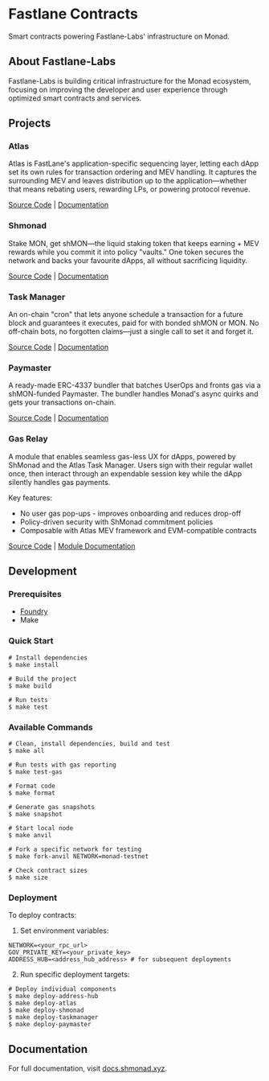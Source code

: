 # Fastlane Contracts

Smart contracts powering Fastlane-Labs' infrastructure on Monad.

## About Fastlane-Labs

Fastlane-Labs is building critical infrastructure for the Monad ecosystem, focusing on improving the developer and user experience through optimized smart contracts and services.

## Projects

### Atlas

Atlas is FastLane's application-specific sequencing layer, letting each dApp set its own rules for transaction ordering and MEV handling. It captures the surrounding MEV and leaves distribution up to the application—whether that means rebating users, rewarding LPs, or powering protocol revenue.

[Source Code](./src/atlas) | [Documentation](https://docs.shmonad.xyz/products/monad-atlas/overview/)

### Shmonad

Stake MON, get shMON—the liquid staking token that keeps earning + MEV rewards while you commit it into policy "vaults." One token secures the network and backs your favourite dApps, all without sacrificing liquidity.

[Source Code](./src/shmonad) | [Documentation](https://docs.shmonad.xyz/products/shmonad/overview/)

### Task Manager

An on-chain "cron" that lets anyone schedule a transaction for a future block and guarantees it executes, paid for with bonded shMON or MON. No off-chain bots, no forgotten claims—just a single call to set it and forget it.

[Source Code](./src/task-manager) | [Documentation](https://docs.shmonad.xyz/products/task-manager/overview/)

### Paymaster

A ready-made ERC-4337 bundler that batches UserOps and fronts gas via a shMON-funded Paymaster. The bundler handles Monad's async quirks and gets your transactions on-chain.

[Source Code](./src/paymaster) | [Documentation](https://docs.shmonad.xyz/products/shbundler-4337/paymaster/)

### Gas Relay

A module that enables seamless gas-less UX for dApps, powered by ShMonad and the Atlas Task Manager. Users sign with their regular wallet once, then interact through an expendable session key while the dApp silently handles gas payments.

Key features:
- No user gas pop-ups - improves onboarding and reduces drop-off
- Policy-driven security with ShMonad commitment policies
- Composable with Atlas MEV framework and EVM-compatible contracts

[Source Code](./src/common/relay) | [Module Documentation](./src/common/relay/README.md)

## Development

### Prerequisites

- [Foundry](https://book.getfoundry.sh/getting-started/installation)
- Make

### Quick Start

```shell
# Install dependencies
$ make install

# Build the project
$ make build

# Run tests
$ make test
```

### Available Commands

```shell
# Clean, install dependencies, build and test
$ make all

# Run tests with gas reporting
$ make test-gas

# Format code
$ make format

# Generate gas snapshots
$ make snapshot

# Start local node
$ make anvil

# Fork a specific network for testing
$ make fork-anvil NETWORK=monad-testnet

# Check contract sizes
$ make size
```

### Deployment

To deploy contracts:

1. Set environment variables:
```shell
NETWORK=<your_rpc_url>
GOV_PRIVATE_KEY=<your_private_key>
ADDRESS_HUB=<address_hub_address> # for subsequent deployments
```

2. Run specific deployment targets:
```shell
# Deploy individual components
$ make deploy-address-hub
$ make deploy-atlas
$ make deploy-shmonad
$ make deploy-taskmanager
$ make deploy-paymaster
```

## Documentation

For full documentation, visit [docs.shmonad.xyz](https://docs.shmonad.xyz/).
